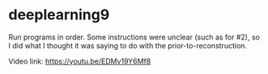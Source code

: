 # deeplearning9
Run programs in order. Some instructions were unclear (such as for #2), so I did what I thought it was saying to do with the prior-to-reconstruction.

Video link: https://youtu.be/EDMv19Y6Mf8

